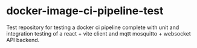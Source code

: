 # docker-image-ci-pipeline-test
Test repository for testing a docker ci pipeline complete with unit and integration testing of a react + vite client and mqtt mosquitto + websocket API backend.
